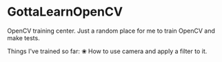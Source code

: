 # GottaLearnOpenCV
OpenCV training center.
Just a random place for me to train OpenCV and make tests.

Things I've trained so far:
❀ How to use camera and apply a filter to it.
